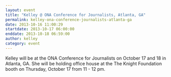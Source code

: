```yaml
---
layout: event
title: "Kelley @ ONA Conference for Journalists, Atlanta, GA"
permalink: kelley-ona-conference-journalists-atlanta-ga
date: 2013-10-16 11:00:29
startdate: 2013-10-17 06:00:00
enddate: 2013-10-18 06:59:00
author: kelley
category: event
---
```


Kelley will be at the ONA Conference for Journalists on October 17 and 18 in Atlanta, GA. She will be holding office house at the The Knight Foundation booth on Thursday, October 17 from 11 - 12 pm.
